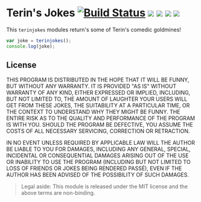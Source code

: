 # Terin's Jokes [![Build Status](http://img.shields.io/travis/terinjokes/terinjokes.svg?style=flat)](https://travis-ci.org/terinjokes/terinjokes) [![](http://img.shields.io/npm/dm/terinjokes.svg?style=flat)](https://www.npmjs.org/package/terinjokes) [![](http://img.shields.io/npm/v/terinjokes.svg?style=flat)](https://www.npmjs.org/package/terinjokes) [![](http://img.shields.io/codeclimate/github/terinjokes/terinjokes.svg?style=flat)](https://codeclimate.com/github/terinjokes/terinjokes) [![](http://img.shields.io/codeclimate/coverage/github/terinjokes/terinjokes.svg?style=flat)](https://codeclimate.com/github/terinjokes/terinjokes)

This `terinjokes` modules return's some of Terin's comedic goldmines!

```javascript
var joke = terinjokes();
console.log(joke);
```

## License
THIS PROGRAM IS DISTRIBUTED IN THE HOPE THAT IT WILL BE FUNNY, BUT WITHOUT ANY
WARRANTY. IT IS PROVIDED "AS IS" WITHOUT WARRANTY OF ANY KIND, EITHER EXPRESSED
OR IMPLIED, INCLUDING, BUT NOT LIMITED TO, THE AMOUNT OF LAUGHTER YOUR USERS
WILL GET FROM THESE JOKES, THE SUITABILITY AT A PARTICULAR TIME, OR THE CONTEXT
TO UNDERSTAND WHY THEY MIGHT BE FUNNY. THE ENTIRE RISK AS TO THE QUALITY AND
PERFORMANCE OF THE PROGRAM IS WITH YOU. SHOULD THE PROGRAM BE DEFECTIVE, YOU
ASSUME THE COSTS OF ALL NECESSARY SERVICING, CORRECTION OR RETRACTION.

IN NO EVENT UNLESS REQUIRED BY APPLICABLE LAW WILL THE AUTHOR BE LIABLE TO YOU
FOR DAMAGES, INCLUDING ANY GENERAL, SPECIAL, INCIDENTAL OR CONSEQUENTIAL
DAMAGES ARISING OUT OF THE USE OR INABILITY TO USE THE PROGRAM (INCLUDING BUT
NOT LIMITED TO LOSS OF FRIENDS OR JOKES BEING RENDERED PASSÉ), EVEN IF THE
AUTHOR HAS BEEN ADVISED OF THE POSSIBILITY OF SUCH DAMAGES.

> Legal aside: This module is released under the MIT license and the above
terms are non-binding.
